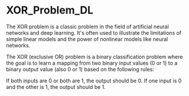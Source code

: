 # XOR_Problem_DL
The XOR problem is a classic problem in the field of artificial neural networks and deep learning. It's often used to illustrate the limitations of simple linear models and the power of nonlinear models like neural networks.

The XOR (exclusive OR) problem is a binary classification problem where the goal is to learn a mapping from two binary input values (0 or 1) to a binary output value (also 0 or 1) based on the following rules:

If both inputs are 0 or both are 1, the output should be 0.
If one input is 0 and the other is 1, the output should be 1.

